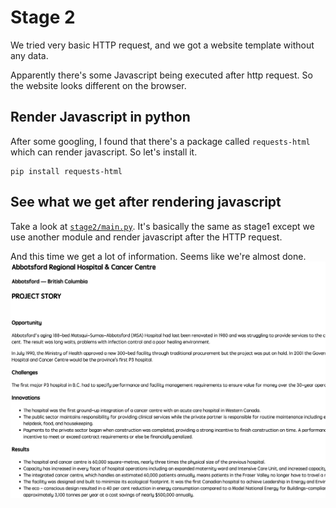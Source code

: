 # Stage 2
We tried very basic HTTP request, and we got a website template without any data.

Apparently there's some Javascript being executed after http request. So the website looks different on the browser.

## Render Javascript in python
After some googling, I found that there's a package called `requests-html` which can render javascript. So let's install it.
```
pip install requests-html
```

## See what we get after rendering javascript
Take a look at [`stage2/main.py`](./main.py). It's basically the same as stage1 except we use another module and render javascript after the HTTP request.

And this time we get a lot of information. Seems like we're almost done.
<kbd><img src=../imgs/s2_0.png width="640" /></kbd>